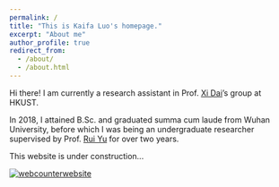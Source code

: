 ```yaml
---
permalink: /
title: "This is Kaifa Luo's homepage."
excerpt: "About me"
author_profile: true
redirect_from: 
  - /about/
  - /about.html
---
```


Hi there! I am currently a research assistant in Prof. [Xi Dai](http://physics.ust.hk/eng/people_detail.php?pplcat=1&id=431)’s group at HKUST.

In 2018, I attained B.Sc. and graduated summa cum laude from Wuhan University, before which I was being an undergraduate researcher supervised by Prof. [Rui Yu](https://scholar.google.com/citations?user=wk3pirYAAAAJ&hl=en) for over two years.

This website is under construction...

<!-- hitwebcounter Code START -->
<a href="https://www.hitwebcounter.com" target="_blank">
<img src="https://hitwebcounter.com/counter/counter.php?page=7195951&style=0007&nbdigits=5&type=page&initCount=0" title="User Stats" Alt="webcounterwebsite"   border="0" >
</a>                                    